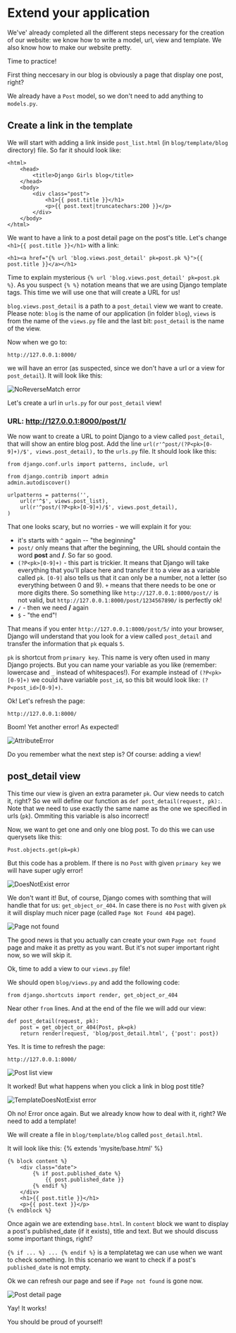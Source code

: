 # Extend your application

We've' already completed all the different steps necessary for the creation of our website: we know how to write a model, url, view and template. We also know how to make our website pretty.

Time to practice!

First thing neccesary in our blog is obviously a page that display one post, right?

We already have a `Post` model, so we don't need to add anything to `models.py`.

## Create a link in the template

We will start with adding a link inside `post_list.html` (in `blog/template/blog` directory) file. So far it should look like:

    <html>
        <head>
            <title>Django Girls blog</title>
        </head>
        <body>
            <div class="post">
                <h1>{{ post.title }}</h1>
                <p>{{ post.text|truncatechars:200 }}</p>
            </div>
        </body>
    </html>

We want to have a link to a post detail page on the post's title. Let's change `<h1>{{ post.title }}</h1>` with a link:

    <h1><a href="{% url 'blog.views.post_detail' pk=post.pk %}">{{ post.title }}</a></h1>

Time to explain mysterious `{% url 'blog.views.post_detail' pk=post.pk %}`. As you suspect `{% %}` notation means that we are using Django template tags. This time we will use one that will create a URL for us!

`blog.views.post_detail` is a path to a `post_detail` view we want to create. Please note: `blog` is the name of our application (in folder `blog`), `views` is from the name of the `views.py` file and the last bit: `post_detail` is the name of the view.

Now when we go to:

    http://127.0.0.1:8000/

we will have an error (as suspected, since we don't have a url or a view for `post_detail`). It will look like this:

![NoReverseMatch error](images/no_reverse_match.png)

Let's create a url in `urls.py` for our `post_detail` view!

### URL: http://127.0.0.1:8000/post/1/

We now want to create a URL to point Django to a view called `post_detail`, that will show an entire blog post. Add the line `url(r'^post/(?P<pk>[0-9]+)/$', views.post_detail),` to the `urls.py` file. It should look like this:

    from django.conf.urls import patterns, include, url

    from django.contrib import admin
    admin.autodiscover()

    urlpatterns = patterns('',
        url(r'^$', views.post_list),
        url(r'^post/(?P<pk>[0-9]+)/$', views.post_detail),
    )

That one looks scary, but no worries - we will explain it for you:
- it's starts with `^` again -- "the beginning"
- `post/` only means that after the beginning, the URL should contain the word __post__ and __/__. So far so good.
- `(?P<pk>[0-9]+)` - this part is trickier. It means that Django will take everything that you'll place here and transfer it to a view as a variable called `pk`. `[0-9]` also tells us that it can only be a number, not a letter (so everything between 0 and 9). `+` means that there needs to be one or more digits there. So something like `http://127.0.0.1:8000/post//` is not valid, but `http://127.0.0.1:8000/post/1234567890/` is perfectly ok!
- `/` - then we need __/__ again
- `$` - "the end"!

That means if you enter `http://127.0.0.1:8000/post/5/` into your browser, Django will understand that you look for a view called `post_detail` and transfer the information that `pk` equals `5`.

`pk` is shortcut from `primary key`. This name is very often used in many Django projects. But you can name your variable as you like (remember: lowercase and `_` instead of whitespaces!). For example instead of `(?P<pk>[0-9]+)` we could have variable `post_id`, so this bit would look like: `(?P<post_id>[0-9]+)`.

Ok! Let's refresh the page:

    http://127.0.0.1:8000/

Boom! Yet another error! As expected!

![AttributeError](images/attribute_error.png)

Do you remember what the next step is? Of course: adding a view!

## post_detail view

This time our view is given an extra parameter `pk`. Our view needs to catch it, right? So we will define our function as `def post_detail(request, pk):`. Note that we need to use exactly the same name as the one we specified in urls (`pk`). Ommiting this variable is also incorrect!

Now, we want to get one and only one blog post. To do this we can use querysets like this:

    Post.objects.get(pk=pk)

But this code has a problem. If there is no `Post` with given `primary key` we will have super ugly error!

![DoesNotExist error](images/does_not_exist.png)

We don't want it! But, of course, Django comes with somthing that will handle that for us: `get_object_or_404`. In case there is no `Post` with given `pk` it will display much nicer page (called `Page Not Found 404` page).

![Page not found](images/404.png)

The good news is that you actually can create your own `Page not found` page and make it as pretty as you want. But it's not super important right now, so we will skip it.

Ok, time to add a view to our `views.py` file!

We should open `blog/views.py` and add the following code:

    from django.shortcuts import render, get_object_or_404

Near other `from` lines. And at the end of the file we will add our view:

    def post_detail(request, pk):
        post = get_object_or_404(Post, pk=pk)
        return render(request, 'blog/post_detail.html', {'post': post})

Yes. It is time to refresh the page:

    http://127.0.0.1:8000/

![Post list view](images/post_list.png)

It worked! But what happens when you click a link in blog post title?

![TemplateDoesNotExist error](images/template_does_not_exist.png)

Oh no! Error once again. But we already know how to deal with it, right? We need to add a template!

We will create a file in `blog/template/blog` called `post_detail.html`.

It will look like this:
    {% extends 'mysite/base.html' %}

    {% block content %}
        <div class="date">
            {% if post.published_date %}
                {{ post.published_date }}
            {% endif %}
        </div>
        <h1>{{ post.title }}</h1>
        <p>{{ post.text }}</p>
    {% endblock %}

Once again we are extending `base.html`. In `content` block we want to display a post's published_date (if it exists), title and text. But we should discuss some important things, right?

`{% if ... %} ... {% endif %}` is a templatetag we can use when we want to check something. In this scenario we want to check if a post's `published_date` is not empty.

Ok we can refresh our page and see if `Page not found` is gone now.

![Post detail page](images/post_detail.png)

Yay! It works!

You should be proud of yourself!


